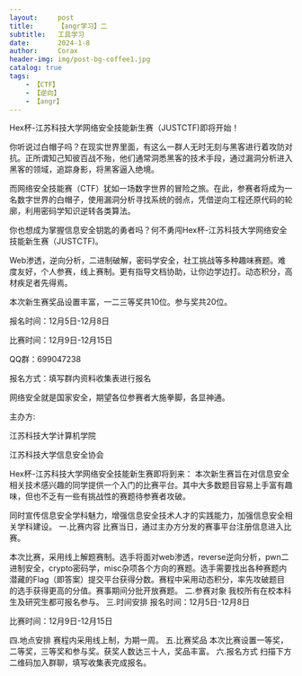 ```yaml
---
layout:     post
title:      【angr学习】二
subtitle:   工具学习
date:       2024-1-8
author:     Corax
header-img: img/post-bg-coffee1.jpg
catalog: true
tags:
    - 【CTF】
    - 【逆向】
    - 【angr】
---
```


Hex杯-江苏科技大学网络安全技能新生赛（JUSTCTF)即将开始！



你听说过白帽子吗？在现实世界里面，有这么一群人无时无刻与黑客进行着攻防对抗。正所谓知己知彼百战不殆，他们通常洞悉黑客的技术手段，通过漏洞分析进入黑客的领域，追踪身影，将黑客逼入绝境。



而网络安全技能赛（CTF）犹如一场数字世界的冒险之旅。在此，参赛者将成为一名数字世界的白帽子，使用漏洞分析寻找系统的弱点，凭借逆向工程还原代码的轮廓，利用密码学知识逆转各类算法。

你也想成为掌握信息安全钥匙的勇者吗？何不勇闯Hex杯-江苏科技大学网络安全技能新生赛（JUSTCTF)。



Web渗透，逆向分析，二进制破解，密码学安全，社工挑战等多种趣味赛题。难度友好，个人参赛，线上赛制。更有指导文档协助，让你边学边打。动态积分，高材疾足者先得焉。

本次新生赛奖品设置丰富，一二三等奖共10位。参与奖共20位。



报名时间：12月5日-12月8日

比赛时间：12月9日-12月15日

QQ群：699047238

报名方式：填写群内资料收集表进行报名



网络安全就是国家安全，期望各位参赛者大施拳脚，各显神通。

主办方:

江苏科技大学计算机学院

江苏科技大学信息安全协会





Hex杯-江苏科技大学网络安全技能新生赛即将到来：
  本次新生赛旨在对信息安全相关技术感兴趣的同学提供一个入门的比赛平台。其中大多数题目容易上手富有趣味，但也不乏有一些有挑战性的赛题待参赛者攻破。

  同时宣传信息安全学科魅力，增强信息安全技术人才的实践能力，加强信息安全相关学科建设。
一.比赛内容
  比赛当日，通过主办方分发的赛事平台注册信息进入比赛。

  本次比赛，采用线上解题赛制。选手将面对web渗透，reverse逆向分析，pwn二进制安全，crypto密码学，misc杂项各个方向的赛题。选手需要找出各种赛题内潜藏的Flag（即答案）提交平台获得分数。赛程中采用动态积分，率先攻破题目的选手获得更高的分值。赛事期间分批开放赛题。
二.参赛对象
  我校所有在校本科生及研究生都可报名参与。
三.时间安排
  报名时间：12月5日-12月8日

  比赛时间：12月9日-12月15日

四.地点安排
  赛程内采用线上制，为期一周。
五.比赛奖品
  本次比赛设置一等奖，二等奖，三等奖和参与奖。获奖人数达三十人，奖品丰富。
六.报名方式
  扫描下方二维码加入群聊，填写收集表完成报名。



